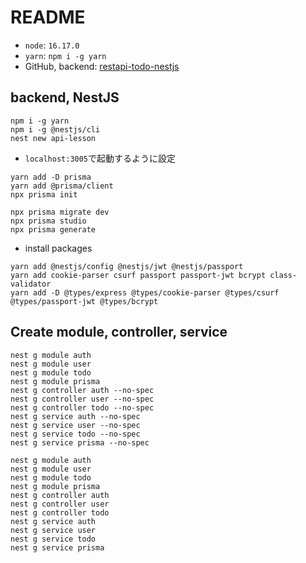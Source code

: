 # README

- `node`: `16.17.0`
- `yarn`: `npm i -g yarn`
- GitHub, backend: [restapi-todo-nestjs](https://github.com/GomaGoma676/restapi-todo-nestjs)

## backend, NestJS

```shell
npm i -g yarn
npm i -g @nestjs/cli
nest new api-lesson
```

- `localhost:3005`で起動するように設定

```shell
yarn add -D prisma
yarn add @prisma/client
npx prisma init
```

```shell
npx prisma migrate dev
npx prisma studio
npx prisma generate
```

- install packages

```shell
yarn add @nestjs/config @nestjs/jwt @nestjs/passport 
yarn add cookie-parser csurf passport passport-jwt bcrypt class-validator
yarn add -D @types/express @types/cookie-parser @types/csurf @types/passport-jwt @types/bcrypt
```

## Create module, controller, service

```shell
nest g module auth
nest g module user
nest g module todo
nest g module prisma
nest g controller auth --no-spec
nest g controller user --no-spec
nest g controller todo --no-spec
nest g service auth --no-spec
nest g service user --no-spec
nest g service todo --no-spec
nest g service prisma --no-spec
```

```shell
nest g module auth
nest g module user
nest g module todo
nest g module prisma
nest g controller auth
nest g controller user
nest g controller todo
nest g service auth
nest g service user
nest g service todo
nest g service prisma
```
